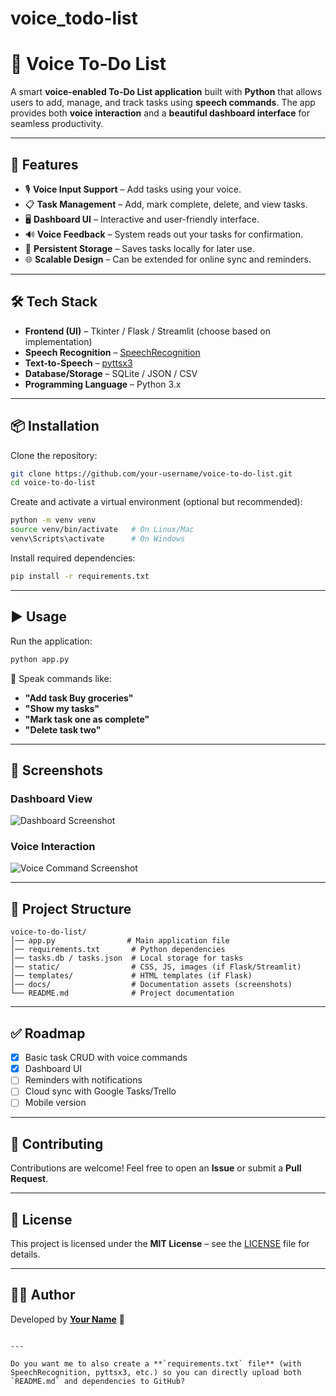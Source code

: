 # voice_todo-list

# 📝 Voice To-Do List

A smart **voice-enabled To-Do List application** built with **Python** that allows users to add, manage, and track tasks using **speech commands**. The app provides both **voice interaction** and a **beautiful dashboard interface** for seamless productivity.

---

## 🚀 Features

- 🎙️ **Voice Input Support** – Add tasks using your voice.  
- 📋 **Task Management** – Add, mark complete, delete, and view tasks.  
- 🖥️ **Dashboard UI** – Interactive and user-friendly interface.  
- 🔊 **Voice Feedback** – System reads out your tasks for confirmation.  
- 💾 **Persistent Storage** – Saves tasks locally for later use.  
- 🌐 **Scalable Design** – Can be extended for online sync and reminders.  

---

## 🛠️ Tech Stack

- **Frontend (UI)** – Tkinter / Flask / Streamlit (choose based on implementation)  
- **Speech Recognition** – [SpeechRecognition](https://pypi.org/project/SpeechRecognition/)  
- **Text-to-Speech** – [pyttsx3](https://pypi.org/project/pyttsx3/)  
- **Database/Storage** – SQLite / JSON / CSV  
- **Programming Language** – Python 3.x  

---

## 📦 Installation

Clone the repository:

```bash
git clone https://github.com/your-username/voice-to-do-list.git
cd voice-to-do-list
````

Create and activate a virtual environment (optional but recommended):

```bash
python -m venv venv
source venv/bin/activate   # On Linux/Mac
venv\Scripts\activate      # On Windows
```

Install required dependencies:

```bash
pip install -r requirements.txt
```

---

## ▶️ Usage

Run the application:

```bash
python app.py
```

🎤 Speak commands like:

* **"Add task Buy groceries"**
* **"Show my tasks"**
* **"Mark task one as complete"**
* **"Delete task two"**

---

## 📸 Screenshots

### Dashboard View

![Dashboard Screenshot](docs/dashboard.png)

### Voice Interaction

![Voice Command Screenshot](docs/voice.png)

---

## 📂 Project Structure

```
voice-to-do-list/
│── app.py                # Main application file
│── requirements.txt       # Python dependencies
│── tasks.db / tasks.json  # Local storage for tasks
│── static/                # CSS, JS, images (if Flask/Streamlit)
│── templates/             # HTML templates (if Flask)
│── docs/                  # Documentation assets (screenshots)
└── README.md              # Project documentation
```

---

## ✅ Roadmap

* [x] Basic task CRUD with voice commands
* [x] Dashboard UI
* [ ] Reminders with notifications
* [ ] Cloud sync with Google Tasks/Trello
* [ ] Mobile version

---

## 🤝 Contributing

Contributions are welcome!
Feel free to open an **Issue** or submit a **Pull Request**.

---

## 📜 License

This project is licensed under the **MIT License** – see the [LICENSE](LICENSE) file for details.

---

## 👨‍💻 Author

Developed by **[Your Name](https://github.com/your-username)** 🚀

```

---

Do you want me to also create a **`requirements.txt` file** (with SpeechRecognition, pyttsx3, etc.) so you can directly upload both `README.md` and dependencies to GitHub?
```
